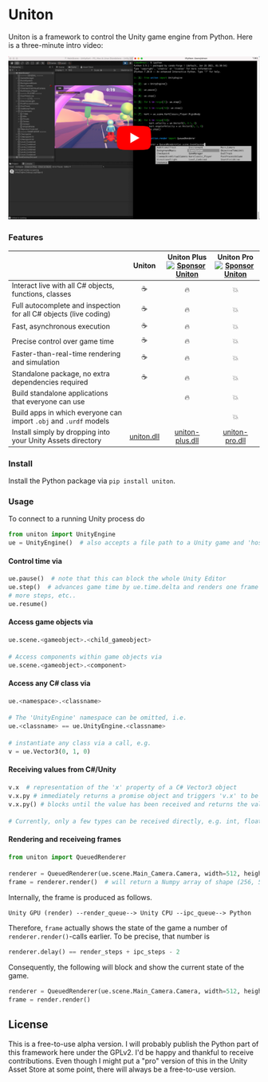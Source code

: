 # Uniton

Uniton is a framework to control the Unity game engine from Python. Here is a three-minute intro video:

[![Uniton Demo Video](./res/yt_thumbnail.png)](https://www.youtube.com/watch?v=FIpt2yv623k)


### Features

[comment]: <> (Edit the table below via https://www.tablesgenerator.com/markdown_tables)

|                                                                   	|                                      Uniton                                      	| Uniton Plus<br> [![Sponsor Uniton](https://img.shields.io/static/v1?label=Sponsor&message=Uniton&logo=GitHub)](https://github.com/sponsors/rmst) 	| Uniton Pro<br>[![Sponsor Uniton](https://img.shields.io/static/v1?label=Sponsor&message=Uniton&logo=GitHub)](https://github.com/sponsors/rmst) 	|
|-------------------------------------------------------------------	|:--------------------------------------------------------------------------------:	|:------------------------------------------------------------------------------------------------------------------------------------------------:	|:----------------------------------------------------------------------------------------------------------------------------------------------:	|
| Interact live with all C# objects, functions, classes             	|                                         ☕️                                        	|                                                                         🔥                                                                        	|                                                                        💥                                                                       	|
| Full autocomplete and inspection for all C# objects (live coding) 	|                                         ☕️                                        	|                                                                         🔥                                                                        	|                                                                        💥                                                                       	|
| Fast, asynchronous execution                                      	|                                         ☕️                                        	|                                                                         🔥                                                                        	|                                                                        💥                                                                       	|
| Precise control over game time                                    	|                                         ☕️                                        	|                                                                         🔥                                                                        	|                                                                        💥                                                                       	|
| Faster-than-real-time rendering and simulation                    	|                                         ☕️                                        	|                                                                         🔥                                                                        	|                                                                        💥                                                                       	|
| Standalone package, no extra dependencies required                	|                                         ☕️                                        	|                                                                         🔥                                                                        	|                                                                        💥                                                                       	|
| Build standalone applications that everyone can use               	|                                                                                  	|                                                                         🔥                                                                        	|                                                                        💥                                                                       	|
| Build apps in which everyone can import `.obj` and `.urdf` models 	|                                                                                  	|                                                                                                                                                  	|                                                                        💥                                                                       	|
| Install simply by dropping into your Unity Assets directory       	| [uniton.dll](https://github.com/rmst/uniton/releases/latest/download/uniton.dll) 	|                       [uniton-plus.dll](https://github.com/uniton-dev/uniton-plus/releases/latest/download/uniton-plus.dll)                      	|                       [uniton-pro.dll](https://github.com/uniton-dev/uniton-pro/releases/latest/download/uniton-pro.dll)                       	|

### Install
Install the Python package via `pip install uniton`.


### Usage
To connect to a running Unity process do

```python
from uniton import UnityEngine
ue = UnityEngine()  # also accepts a file path to a Unity game and 'host' and 'port' arguments
```

#### Control time via
```python
ue.pause()  # note that this can block the whole Unity Editor
ue.step()  # advances game time by ue.time.delta and renders one frame (if scene has enabled cameras)
# more steps, etc..
ue.resume()
```

#### Access game objects via
```python
ue.scene.<gameobject>.<child_gameobject>

# Access components within game objects via
ue.scene.<gameobject>.<component>
```

#### Access any C# class via
```python
ue.<namespace>.<classname>

# The 'UnityEngine' namespace can be omitted, i.e.
ue.<classname> == ue.UnityEngine.<classname>

# instantiate any class via a call, e.g.
v = ue.Vector3(0, 1, 0)
```

#### Receiving values from C#/Unity
```python
v.x  # representation of the 'x' property of a C# Vector3 object
v.x.py # immediately returns a promise object and triggers 'v.x' to be sent to Python asynchronously
v.x.py() # blocks until the value has been received and returns the value

# Currently, only a few types can be received directly, e.g. int, float, str, byte arrays.
```

#### Rendering and receiveing frames
```python
from uniton import QueuedRenderer

renderer = QueuedRenderer(ue.scene.Main_Camera.Camera, width=512, height=256, render_steps=4, ipc_steps=3)
frame = renderer.render()  # will return a Numpy array of shape (256, 512, 3) and dtype 'uint8'
```

Internally, the frame is produced as follows.
```
Unity GPU (render) --render_queue--> Unity CPU --ipc_queue--> Python
```

Therefore, `frame` actually shows the state of the game a number of `renderer.render()`-calls earlier. To be precise, that number is

```python
renderer.delay() == render_steps + ipc_steps - 2
```

Consequently, the following will block and show the current state of the game.
```python
renderer = QueuedRenderer(ue.scene.Main_Camera.Camera, width=512, height=256, render_steps=1, ipc_steps=1)
frame = render.render()
```

## License
This is a free-to-use alpha version. I will probably publish the Python part of this framework here under the GPLv2. I'd be happy and thankful to receive contributions. Even though I might put a "pro" version of this in the Unity Asset Store at some point, there will always be a free-to-use version.

